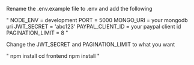 Rename the .env.example file to .env and add the following

"
NODE_ENV = development
PORT = 5000
MONGO_URI = your mongodb uri
JWT_SECRET = 'abc123'
PAYPAL_CLIENT_ID = your paypal client id
PAGINATION_LIMIT = 8
"

Change the JWT_SECRET and PAGINATION_LIMIT to what you want

"
npm install
cd frontend
npm install
"
